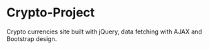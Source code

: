 # Crypto-Project

Crypto currencies site built with jQuery, data fetching with AJAX and Bootstrap design.
